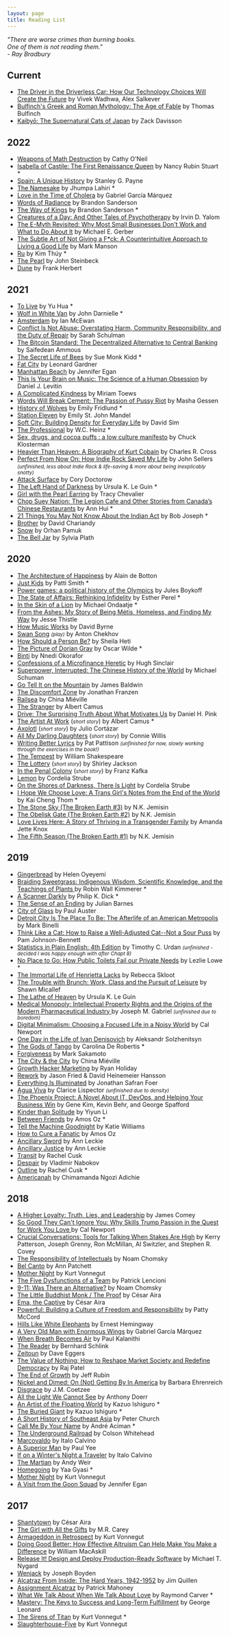 ```yaml
---
layout: page
title: Reading List
---
```


<i>"There are worse crimes than burning books.
<br/>One of them is not reading them."
<br/>- Ray Bradbury</i>

## Current
- [The Driver in the Driverless Car: How Our Technology Choices Will Create the Future](https://www.goodreads.com/en/book/show/32171250-the-driver-in-the-driverless-car) by Vivek Wadhwa, Alex Salkever
- [Bulfinch's Greek and Roman Mythology: The Age of Fable](https://www.goodreads.com/book/show/21267070-bulfinch-s-greek-and-roman-mythology) by Thomas Bulfinch
- [Kaibyō: The Supernatural Cats of Japan](https://www.goodreads.com/en/book/show/34381128-kaiby) by Zack Davisson

## 2022
- [Weapons of Math Destruction](https://en.wikipedia.org/wiki/Weapons_of_Math_Destruction) by Cathy O'Neil
- [Isabella of Castile: The First Renaissance Queen](https://www.goodreads.com/book/show/2196112.Isabella_of_Castile) by Nancy Rubin Stuart *
- [Spain: A Unique History](https://www.goodreads.com/en/book/show/10066326-spain) by Stanley G. Payne
- [The Namesake](https://en.wikipedia.org/wiki/The_Namesake_(novel)) by Jhumpa Lahiri *
- [Love in the Time of Cholera](https://en.wikipedia.org/wiki/Love_in_the_Time_of_Cholera) by Gabriel García Márquez
- [Words of Radiance](https://en.wikipedia.org/wiki/Words_of_Radiance) by Brandon Sanderson
- [The Way of Kings](https://en.wikipedia.org/wiki/The_Way_of_Kings) by Brandon Sanderson *
- [Creatures of a Day: And Other Tales of Psychotherapy](https://www.goodreads.com/book/show/22825544-creatures-of-a-day) by Irvin D. Yalom
- [The E-Myth Revisited: Why Most Small Businesses Don't Work and What to Do About It](https://www.goodreads.com/book/show/81948.The_E_Myth_Revisited) by Michael E. Gerber
- [The Subtle Art of Not Giving a F*ck: A Counterintuitive Approach to Living a Good Life](https://www.goodreads.com/book/show/28257707-the-subtle-art-of-not-giving-a-f-ck) by Mark Manson
- [Ru](https://en.wikipedia.org/wiki/Ru_(novel)) by Kim Thúy *
- [The Pearl](https://en.wikipedia.org/wiki/The_Pearl_(novella)) by John Steinbeck
- [Dune](https://en.wikipedia.org/wiki/Dune_(novel)) by Frank Herbert

## 2021
- [To Live](https://en.wikipedia.org/wiki/To_Live_(novel)) by Yu Hua *
- [Wolf in White Van](https://en.wikipedia.org/wiki/Wolf_in_White_Van) by John Darnielle *
- [Amsterdam](https://en.wikipedia.org/wiki/Amsterdam_(novel)) by Ian McEwan
- [Conflict Is Not Abuse: Overstating Harm, Community Responsibility, and the Duty of Repair](https://arsenalpulp.com/Books/C/Conflict-Is-Not-Abuse) by Sarah Schulman
- [The Bitcoin Standard: The Decentralized Alternative to Central Banking](https://www.goodreads.com/book/show/36448501-the-bitcoin-standard) by Saifedean Ammous
- [The Secret Life of Bees](https://en.wikipedia.org/wiki/The_Secret_Life_of_Bees_(novel)) by Sue Monk Kidd *
- [Fat City](https://en.wikipedia.org/wiki/Fat_City) by Leonard Gardner
- [Manhattan Beach](https://www.goodreads.com/book/show/34467031-manhattan-beach) by Jennifer Egan
- [This Is Your Brain on Music: The Science of a Human Obsession](https://www.goodreads.com/book/show/141565.This_Is_Your_Brain_on_Music) by  Daniel J. Levitin
- [A Complicated Kindness](https://en.wikipedia.org/wiki/A_Complicated_Kindness) by Miriam Toews
- [Words Will Break Cement: The Passion of Pussy Riot](https://www.goodreads.com/book/show/18114206-words-will-break-cement) by Masha Gessen
- [History of Wolves](https://www.goodreads.com/book/show/30183198-history-of-wolves) by Emily Fridlund *
- [Station Eleven](https://www.goodreads.com/book/show/20170404-station-eleven) by Emily St. John Mandel
- [Soft City: Building Density for Everyday Life](https://www.goodreads.com/book/show/42480560-soft-city) by David Sim
- [The Professional](https://www.goodreads.com/en/book/show/1034794.The_Professional) by W.C. Heinz *
- [Sex, drugs, and cocoa puffs : a low culture manifesto](https://en.wikipedia.org/wiki/Sex,_Drugs,_and_Cocoa_Puffs) by Chuck Klosterman
- [Heavier Than Heaven: A Biography of Kurt Cobain](https://en.wikipedia.org/wiki/Heavier_Than_Heaven) by Charles R. Cross
- [Perfect From Now On: How Indie Rock Saved My Life](https://www.goodreads.com/book/show/233743.Perfect_from_Now_On) by John Sellers <small>_(unfinished, less about Indie Rock & life-saving & more about being inexplicably snotty)_</small>
- [Attack Surface](https://www.goodreads.com/en/book/show/49247283-attack-surface) by Cory Doctorow
- [The Left Hand of Darkness](https://en.wikipedia.org/wiki/The_Left_Hand_of_Darkness) by Ursula K. Le Guin *
- [Girl with the Pearl Earring](https://www.goodreads.com/book/show/6997364-girl-with-the-pearl-earring) by Tracy Chevalier
- [Chop Suey Nation: The Legion Cafe and Other Stories from Canada’s Chinese Restaurants](https://www.goodreads.com/en/book/show/41150687-chop-suey-nation) by Ann Hui *
- [21 Things You May Not Know About the Indian Act](https://www.goodreads.com/en/book/show/38620150-21-things-you-may-not-know-about-the-indian-act) by Bob Joseph *
- [Brother](https://www.goodreads.com/book/show/36672820-brother) by David Chariandy
- [Snow](https://en.wikipedia.org/wiki/Snow_(Pamuk_novel)) by Orhan Pamuk
- [The Bell Jar](https://en.wikipedia.org/wiki/The_Bell_Jar) by Sylvia Plath

## 2020
- [The Architecture of Happiness](https://en.wikipedia.org/wiki/The_Architecture_of_Happiness) by Alain de Botton
- [Just Kids](https://en.wikipedia.org/wiki/Just_Kids) by Patti Smith *
- [Power games: a political history of the Olympics](https://www.versobooks.com/books/2105-power-games) by Jules Boykoff
- [The State of Affairs: Rethinking Infidelity](https://www.goodreads.com/book/show/34017010-the-state-of-affairs) by Esther Perel *
- [In the Skin of a Lion](https://en.wikipedia.org/wiki/In_the_Skin_of_a_Lion) by Michael Ondaatje *
- [From the Ashes: My Story of Being Métis, Homeless, and Finding My Way](https://www.goodreads.com/en/book/show/43822761-from-the-ashes) by Jesse Thistle
- [How Music Works](https://en.wikipedia.org/wiki/How_Music_Works) by David Byrne
- [Swan Song](https://www.goodreads.com/book/show/333418.Swan_Song) <small><i>(play)</i></small> by Anton Chekhov
- [How Should a Person Be?](https://www.goodreads.com/book/show/9361377-how-should-a-person-be) by Sheila Heti
- [The Picture of Dorian Gray](https://en.wikipedia.org/wiki/The_Picture_of_Dorian_Gray) by Oscar Wilde *
- [Binti](https://www.goodreads.com/book/show/25667918-binti) by Nnedi Okorafor
- [Confessions of a Microfinance Heretic](https://www.goodreads.com/book/show/13234028-confessions-of-a-microfinance-heretic) by Hugh Sinclair
- [Superpower, Interrupted: The Chinese History of the World](https://www.kobo.com/ca/en/ebook/superpower-interrupted) by Michael Schuman
- [Go Tell It on the Mountain](https://en.wikipedia.org/wiki/Go_Tell_It_on_the_Mountain_(novel)) by James Baldwin
- [The Discomfort Zone](https://en.wikipedia.org/wiki/The_Discomfort_Zone) by Jonathan Franzen
- [Railsea](https://en.wikipedia.org/wiki/Railsea) by China Miéville
- [The Stranger](https://en.wikipedia.org/wiki/The_Stranger_(Camus_novel)) by Albert Camus
- [Drive: The Surprising Truth About What Motivates Us](https://www.goodreads.com/book/show/6452796-drive) by Daniel H. Pink
- [The Artist At Work](https://en.wikipedia.org/wiki/The_Artist_at_Work) (<small><i>short story</i></small>) by Albert Camus *
- [Axolotl](https://ciudadseva.com/texto/axolotl/) (<small><i>short story</i></small>) by Julio Cortázar
- [All My Darling Daughters](https://en.wikipedia.org/wiki/Fire_Watch_(book)) (<small><i>short story</i></small>) by Connie Willis
- [Writing Better Lyrics](https://www.goodreads.com/book/show/695626.Writing_Better_Lyrics) by Pat Pattison <small>_(unfinished for now, slowly working through the exercises in the book!)_</small>
- [The Tempest](https://en.wikipedia.org/wiki/The_Tempest) by William Shakespeare
- [The Lottery](https://en.wikipedia.org/wiki/The_Lottery) (<small><i>short story</i></small>) by Shirley Jackson
- [In the Penal Colony](https://en.wikipedia.org/wiki/In_the_Penal_Colony) (<small><i>short story</i></small>) by Franz Kafka
- [Lemon](https://www.goodreads.com/book/show/6539583-lemon) by Cordelia Strube
- [On the Shores of Darkness, There Is Light](https://www.goodreads.com/book/show/26113653-on-the-shores-of-darkness-there-is-light) by Cordelia Strube
- [I Hope We Choose Love: A Trans Girl's Notes from the End of the World ](https://www.goodreads.com/book/show/44000539-i-hope-we-choose-love) by Kai Cheng Thom *
- [The Stone Sky (The Broken Earth #3)](https://www.goodreads.com/book/show/31817749-the-stone-sky) by N.K. Jemisin
- [The Obelisk Gate (The Broken Earth #2)](https://www.goodreads.com/book/show/26228034-the-obelisk-gate) by N.K. Jemisin
- [Love Lives Here: A Story of Thriving in a Transgender Family](https://www.goodreads.com/book/show/43232391-love-lives-here) by Amanda Jette Knox
- [The Fifth Season (The Broken Earth #1)](https://www.goodreads.com/book/show/19161852-the-fifth-season) by N.K. Jemisin

## 2019
- [Gingerbread](https://www.goodreads.com/book/show/40634915-gingerbread) by Helen Oyeyemi
- [Braiding Sweetgrass: Indigenous Wisdom, Scientific Knowledge, and the Teachings of Plants ](https://www.goodreads.com/book/show/17465709-braiding-sweetgrass) by Robin Wall Kimmerer *
- [A Scanner Darkly](https://en.wikipedia.org/wiki/A_Scanner_Darkly) by Philip K. Dick *
- [The Sense of an Ending](https://en.wikipedia.org/wiki/The_Sense_of_an_Ending) by Julian Barnes
- [City of Glass](https://www.goodreads.com/book/show/432.City_of_Glass) by Paul Auster
- [Detroit City Is The Place To Be: The Afterlife of an American Metropolis](https://en.wikipedia.org/wiki/Detroit_City_Is_the_Place_to_Be) by Mark Binelli
- [Think Like a Cat: How to Raise a Well-Adjusted Cat--Not a Sour Puss](https://www.catbehaviorassociates.com/think-like-a-cat/) by Pam Johnson-Bennett
- [Statistics in Plain English: 4th Edition](https://www.routledge.com/Statistics-in-Plain-English-4th-Edition/Urdan/p/book/9781138838345) by Timothy C. Urdan <small>_(unfinished - decided I was happy enough with after Chapt 8)_</small>
- [No Place to Go: How Public Toilets Fail our Private Needs](https://chbooks.com/Books/N/No-Place-To-Go) by Lezlie Lowe *
- [The Immortal Life of Henrietta Lacks](https://www.goodreads.com/book/show/6493208-the-immortal-life-of-henrietta-lacks) by Rebecca Skloot
- [The Trouble with Brunch: Work, Class and the Pursuit of Leisure](https://www.goodreads.com/book/show/17675213-the-trouble-with-brunch) by Shawn Micallef
- [The Lathe of Heaven](https://en.wikipedia.org/wiki/The_Lathe_of_Heaven) by Ursula K. Le Guin
- [Medical Monopoly: Intellectual Property Rights and the Origins of the Modern Pharmaceutical Industry ](https://www.ncbi.nlm.nih.gov/pmc/articles/PMC4613392/) by Joseph M. Gabriel <small>_(unfinished due to boredom)_</small>
- [Digital Minimalism: Choosing a Focused Life in a Noisy World](https://www.goodreads.com/book/show/40672036-digital-minimalism) by Cal Newport
- [One Day in the Life of Ivan Denisovich](https://en.wikipedia.org/wiki/One_Day_in_the_Life_of_Ivan_Denisovich) by Aleksandr Solzhenitsyn
- [The Gods of Tango](https://www.goodreads.com/book/show/23344356-the-gods-of-tango) by Carolina De Robertis *
- [Forgiveness](https://www.goodreads.com/book/show/20726950-forgiveness) by Mark Sakamoto
- [The City & the City](https://www.goodreads.com/book/show/4703581-the-city-the-city) by China Miéville
- [Growth Hacker Marketing](https://www.goodreads.com/book/show/18454317-growth-hacker-marketing) by Ryan Holiday
- [Rework](https://www.goodreads.com/book/show/6732019-rework) by Jason Fried & David Heinemeier Hansson
- [Everything Is Illuminated](https://www.goodreads.com/book/show/256566.Everything_Is_Illuminated) by Jonathan Safran Foer
- [Agua Viva](https://www.goodreads.com/book/show/19185192-gua-viva) by Clarice Lispector <small>_(unfinished due to density)_</small>
- [The Phoenix Project: A Novel About IT, DevOps, and Helping Your Business Win](https://www.goodreads.com/book/show/17255186-the-phoenix-project) by Gene Kim, Kevin Behr, and George Spafford
- [Kinder than Solitude](https://www.goodreads.com/book/show/18077906-kinder-than-solitude) by Yiyun Li
- [Between Friends](https://www.goodreads.com/book/show/17302874-between-friends) by Amos Oz *
- [Tell the Machine Goodnight](https://www.goodreads.com/book/show/36435424-tell-the-machine-goodnight) by Katie Williams
- [How to Cure a Fanatic](https://www.goodreads.com/book/show/65260.How_to_Cure_a_Fanatic) by Amos Oz
- [Ancillary Sword](https://www.goodreads.com/book/show/20706284-ancillary-sword) by Ann Leckie
- [Ancillary Justice](https://www.goodreads.com/book/show/17333324-ancillary-justice) by Ann Leckie
- [Transit](https://www.goodreads.com/book/show/29939363-transit) by Rachel Cusk
- [Despair](https://www.goodreads.com/book/show/418209.Despair) by Vladimir Nabokov
- [Outline](https://www.goodreads.com/book/show/21400742-outline) by Rachel Cusk *
- [Americanah](https://www.goodreads.com/book/show/15796700-americanah) by Chimamanda Ngozi Adichie


## 2018
- [A Higher Loyalty: Truth, Lies, and Leadership](https://www.goodreads.com/book/show/35108805-a-higher-loyalty) by James Comey
- [So Good They Can't Ignore You: Why Skills Trump Passion in the Quest for Work You Love ](https://www.goodreads.com/book/show/13525945-so-good-they-can-t-ignore-you) by Cal Newport
- [Crucial Conversations: Tools for Talking When Stakes Are High](https://www.goodreads.com/book/show/15014.Crucial_Conversations) by  Kerry Patterson,
Joseph Grenny, Ron McMillan, Al Switzler, and Stephen R. Covey
- [The Responsibility of Intellectuals](https://chomsky.info/19670223/) by Noam Chomsky
- [Bel Canto](https://www.goodreads.com/book/show/5826.Bel_Canto) by Ann Patchett
- [Mother Night](https://www.goodreads.com/book/show/9592.Mother_Night) by Kurt Vonnegut
- [The Five Dysfunctions of a Team](https://www.goodreads.com/book/show/21343.The_Five_Dysfunctions_of_a_Team) by Patrick Lencioni
- [9-11: Was There an Alternative?](https://www.goodreads.com/book/show/38338.9_11) by Noam Chomsky
- [The Little Buddhist Monk / The Proof](https://www.goodreads.com/book/show/32491842-the-little-buddhist-monk-the-proof) by  César Aira
- [Ema, the Captive](https://www.goodreads.com/book/show/29082562-ema-the-captive) by César Aira
- [Powerful: Building a Culture of Freedom and Responsibility](https://www.goodreads.com/book/show/36417234-powerfu) by Patty McCord
- [Hills Like White Elephants](https://www.goodreads.com/book/show/13239950-hills-like-white-elephants) by Ernest Hemingway
- [A Very Old Man with Enormous Wings](http://www.jonescollegeprep.org/ourpages/auto/2014/1/29/42934518/A_Very_Old_Man_with_Enormous_Wings_pdf.pdf) by Gabriel García Márquez
- [When Breath Becomes Air](https://www.goodreads.com/book/show/25899336-when-breath-becomes-air) by Paul Kalanithi
- [The Reader](https://www.goodreads.com/book/show/101299.The_Reader) by Bernhard Schlink
- [Zeitoun](https://www.goodreads.com/book/show/6512154-zeitoun) by Dave Eggers
- [The Value of Nothing: How to Reshape Market Society and Redefine Democracy](https://www.goodreads.com/book/show/6902380-the-value-of-nothing) by Raj Patel
- [The End of Growth](https://www.goodreads.com/book/show/13151169-the-end-of-growth) by Jeff Rubin
- [Nickel and Dimed: On (Not) Getting By In America](https://www.goodreads.com/book/show/1869.Nickel_and_Dimed) by Barbara Ehrenreich
- [Disgrace](https://www.goodreads.com/book/show/6192.Disgrace) by J.M. Coetzee
- [All the Light We Cannot See](https://www.goodreads.com/book/show/18143977-all-the-light-we-cannot-see) by Anthony Doerr
- [An Artist of the Floating World](https://www.goodreads.com/book/show/28922.An_Artist_of_the_Floating_World) by Kazuo Ishiguro *
- [The Buried Giant](https://www.goodreads.com/book/show/22522805-the-buried-giant) by Kazuo Ishiguro *
- [A Short History of Southeast Asia](https://www.goodreads.com/book/show/1653813.A_Short_History_of_South_East_Asia) by Peter Church
- [Call Me By Your Name](https://www.goodreads.com/book/show/36336078-call-me-by-your-name) by  André Aciman *
- [The Underground Railroad](https://www.goodreads.com/book/show/30555488-the-underground-railroad) by Colson Whitehead
- [Marcovaldo](https://www.goodreads.com/book/show/18929.Marcovaldo) by Italo Calvino
- [A Superior Man](https://www.goodreads.com/book/show/25330028-a-superior-man) by Paul Yee
- [If on a Winter's Night a Traveler](https://www.goodreads.com/book/show/374233.If_on_a_Winter_s_Night_a_Traveler) by Italo Calvino
- [The Martian](https://www.goodreads.com/book/show/18007564-the-martian) by Andy Weir
- [Homegoing](https://www.goodreads.com/book/show/27071490-homegoing) by Yaa Gyasi *
- [Mother Night](https://www.goodreads.com/book/show/9592.Mother_Night?) by Kurt Vonnegut
- [A Visit from the Goon Squad](https://www.goodreads.com/book/show/7331435-a-visit-from-the-goon-squad) by Jennifer Egan


## 2017
- [Shantytown](https://www.goodreads.com/book/show/17574842-shantytown) by César Aira
- [The
 Girl with All the Gifts](https://www.goodreads.com/book/show/17235026-the-girl-with-all-the-gifts) by M.R. Carey
- [Armageddon in Retrospect](https://www.goodreads.com/book/show/2024223.Armageddon_in_Retrospect) by Kurt Vonnegut
- [Doing Good Better: How Effective Altruism Can Help Make You Make a Difference](https://www.goodreads.com/book/show/23398748-doing-good-better) by William MacAskill
- [Release It! Design and Deploy Production-Ready Software](https://www.goodreads.com/book/show/1069827.Release_It_) by Michael T. Nygard
- [Wenjack](https://www.goodreads.com/book/show/30079906-wenjack) by Joseph Boyden
- [Alcatraz From Inside: The Hard Years, 1942-1952](https://www.goodreads.com/book/show/516809.Alcatraz_from_Inside) by Jim Quillen
- [Assignment Alcatraz](https://www.goodreads.com/book/show/23524221-assignment-alcatraz) by Patrick Mahoney
- [What We Talk About When We Talk About Love](https://www.goodreads.com/book/show/11438.What_We_Talk_About_When_We_Talk_About_Love) by Raymond Carver *
- [Mastery: The Keys to Success and Long-Term Fulfillment](https://www.goodreads.com/book/show/81940.Mastery) by George Leonard
- [The Sirens of Titan](https://www.goodreads.com/book/show/4982.The_Sirens_of_Titan) by Kurt Vonnegut *
- [Slaughterhouse-Five](https://www.goodreads.com/book/show/4981.Slaughterhouse_Five) by Kurt Vonnegut

